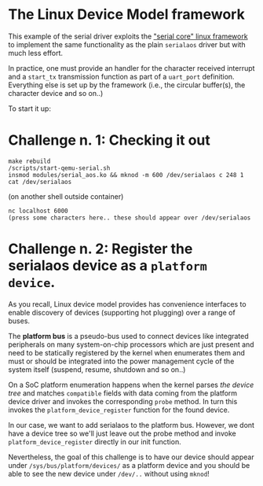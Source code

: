 # The Linux Device Model framework

This example of the serial driver exploits the
["serial core" linux framework](https://www.kernel.org/doc/Documentation/serial/driver)
to implement the same functionality as the plain `serialaos` driver but with
much less effort.

In practice, one must provide an handler for the character received interrupt
and a `start_tx` transmission function as part of a `uart_port` definition.
Everything else is set up by the framework (i.e., the circular buffer(s), the
character device and so on..)

To start it up:

# Challenge n. 1: Checking it out

```
make rebuild
/scripts/start-qemu-serial.sh
insmod modules/serial_aos.ko && mknod -m 600 /dev/serialaos c 248 1
cat /dev/serialaos
```

(on another shell outside container)

```
nc localhost 6000
(press some characters here.. these should appear over /dev/serialaos
```

# Challenge n. 2: Register the serialaos device as a `platform device`.

As you recall, Linux device model provides has convenience interfaces to enable
discovery of devices (supporting hot plugging) over a range of buses.

The **platform bus** is a pseudo-bus used to connect devices like integrated
peripherals on many system-on-chip processors which are just present and need to
be statically registered by the kernel when enumerates them and must or should
be integrated into the power management cycle of the system itself (suspend,
resume, shutdown and so on..)

On a SoC platform enumeration happens when the kernel parses _the device tree_
and matches `compatible` fields with data coming from the platform device driver
and invokes the corresponding `probe` method. In turn this invokes the
`platform_device_register` function for the found device.

In our case, we want to add serialaos to the platform bus. However, we dont have
a device tree so we'll just leave out the probe method and invoke
`platform_device_register` directly in our init function.

Nevertheless, the goal of this challenge is to have our device should appear
under `/sys/bus/platform/devices/` as a platform device and you should be able
to see the new device under `/dev/..` without using `mknod`!
